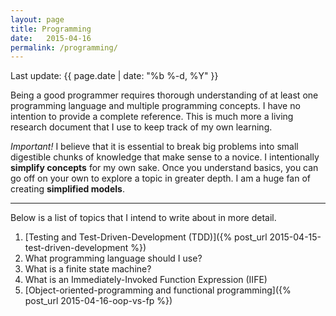 ```yaml
---
layout: page
title: Programming
date:   2015-04-16
permalink: /programming/
---
```

<p>Last update: {{ page.date | date: "%b %-d, %Y" }}</p>

<p>Being a good programmer requires thorough understanding of at least one programming language and multiple programming concepts. I have no intention to provide a complete reference. This is much more a living research document that I use to keep track of my own learning.</p>

<p><i>Important!</i> I believe that it is essential to break big problems into small digestible chunks of knowledge that make sense to a novice. I intentionally <strong>simplify concepts</strong> for my own sake. Once you understand basics, you can go off on your own to explore a topic in greater depth. I am a huge fan of creating <strong>simplified models</strong>.</p>
<hr/>
<p>
	Below is a list of topics that I intend to write about in more detail.
</p>

1. [Testing and Test-Driven-Development (TDD)]({% post_url 2015-04-15-test-driven-development %})
2. What programming language should I use?
3. What is a finite state machine?
4. What is an Immediately-Invoked Function Expression (IIFE)
5. [Object-oriented-programming and functional programming]({% post_url 2015-04-16-oop-vs-fp %})
